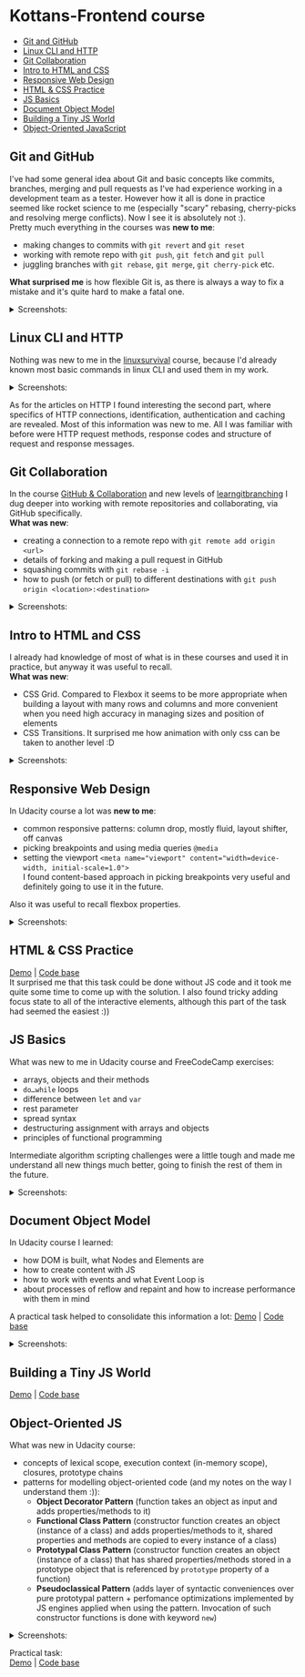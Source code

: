 # Kottans-Frontend course

- [Git and GitHub](#git-and-github)
- [Linux CLI and HTTP](#linux-cli-and-http)
- [Git Collaboration](#git-collaboration)
- [Intro to HTML and CSS](#intro-to-html-and-css)
- [Responsive Web Design](#responsive-web-design)
- [HTML & CSS Practice](#html--css-practice)
- [JS Basics](#js-basics)
- [Document Object Model](#document-object-model)
- [Building a Tiny JS World](#building-a-tiny-js-world)
- [Object-Oriented JavaScript](#object-oriented-js)

## Git and GitHub

I've had some general idea about Git and basic concepts like commits, branches, merging and pull requests as I've had experience working in a development team as a tester. However how it all is done in practice seemed like rocket science to me (especially "scary" rebasing, cherry-picks and resolving merge conflicts). Now I see it is absolutely not :).  
Pretty much everything in the courses was **new to me**:

- making changes to commits with `git revert` and `git reset`
- working with remote repo with `git push`, `git fetch` and `git pull`
- juggling branches with `git rebase`, `git merge`, `git cherry-pick` etc.

**What surprised me** is how flexible Git is, as there is always a way to fix a mistake and it's quite hard to make a fatal one.

<details>
 <summary>Screenshots:</summary>  
 
 ### Version Control with Git at [udacity](https://www.udacity.com/course/version-control-with-git--ud123)
 ![git-udacity](http://joxi.ru/J2by0PocVM1ygm.png)

### Learn Git Branching at [learngitbranching](https://learngitbranching.js.org/)

![git-learngitbranching](http://joxi.ru/Vm6zg8EivK6dMm.png)
![git-learngitbranching](http://joxi.ru/5mdolPVC8JdVXr.png)

</details>

## Linux CLI and HTTP

Nothing was new to me in the [linuxsurvival](https://linuxsurvival.com/) course, because I'd already known most basic commands in linux CLI and used them in my work.

<details>
 <summary>Screenshots:</summary> 
 
 | ![cli-shot-1](task_linux_cli/cli-1.png) | ![cli-shot-2](task_linux_cli/cli-2.png) |
 | --- | --- |
 | ![cli-shot-3](task_linux_cli/cli-3.png) | ![cli-shot-4](task_linux_cli/cli-4.png) |
 
</details>

As for the articles on HTTP I found interesting the second part, where specifics of HTTP connections, identification, authentication and caching are revealed. Most of this information was new to me. All I was familiar with before were HTTP request methods, response codes and structure of request and response messages.

## Git Collaboration

In the course [GitHub & Collaboration](https://classroom.udacity.com/courses/ud456) and new levels of [learngitbranching](https://learngitbranching.js.org/) I dug deeper into working with remote repositories and collaborating, via GitHub specifically.  
**What was new**:

- creating a connection to a remote repo with `git remote add origin <url>`
- details of forking and making a pull request in GitHub
- squashing commits with `git rebase -i`
- how to push (or fetch or pull) to different destinations with `git push origin <location>:<destination>`

<details>
 <summary>Screenshots:</summary> 
 
![git colab udacity](task_git_collaboration/git-colab-udacity.png)
![git learngitbranching 1](task_git_collaboration/git-colab-lgb-1.png)
![git learngitbranching 2](task_git_collaboration/git-colab-lgb-2.png)
 
</details>

## Intro to HTML and CSS

I already had knowledge of most of what is in these courses and used it in practice, but anyway it was useful to recall.  
**What was new**:

- CSS Grid. Compared to Flexbox it seems to be more appropriate when building a layout with many rows and columns and more convenient when you need high accuracy in managing sizes and position of elements
- CSS Transitions. It surprised me how animation with only css can be taken to another level :D

<details>
 <summary>Screenshots:</summary> 
 
![css/html udacity](task_html_css_intro/html-css-udacity.png)
![learn html codecademy](task_html_css_intro/html-css-ca-1.png)
![learn css codecademy](task_html_css_intro/html-css-ca-2.png)
 
</details>

## Responsive Web Design

In Udacity course a lot was **new to me**:

- common responsive patterns: column drop, mostly fluid, layout shifter, off canvas
- picking breakpoints and using media queries `@media`
- setting the viewport `<meta name="viewport" content="width=device-width, initial-scale=1.0">`  
  I found content-based approach in picking breakpoints very useful and definitely going to use it in the future.

Also it was useful to recall flexbox properties.

<details>
 <summary>Screenshots:</summary> 
 
![udacity responsive web design](task_responsive_web_design/udacity_responsive_web_design.png)
![flexbox froggy](task_responsive_web_design/flexbox-froggy.png)
 
</details>

## HTML & CSS Practice

[Demo](https://vakulinina.github.io/kottans-html-css-popup/) | [Code base](https://github.com/vakulinina/kottans-html-css-popup)  
It surprised me that this task could be done without JS code and it took me quite some time to come up with the solution. I also found tricky adding focus state to all of the interactive elements, although this part of the task had seemed the easiest :))

## JS Basics

What was new to me in Udacity course and FreeCodeCamp exercises:
- arrays, objects and their methods
- `do…while` loops
- difference between `let` and `var`
- rest parameter
- spread syntax
- destructuring assignment with arrays and objects
- principles of functional programming  

Intermediate algorithm scripting challenges were a little tough and made me understand all new things much better, going to finish the rest of them in the future.

<details>
 <summary>Screenshots:</summary> 
 
![udacity intro to js](task_js_basics/udacity_intro_js.png)
![freecodecamp js basics](task_js_basics/freecodecamp.png)
 
</details>

## Document Object Model

In Udacity course I learned:  
- how DOM is built, what Nodes and Elements are
- how to create content with JS
- how to work with events and what Event Loop is
- about processes of reflow and repaint and how to increase performance with them in mind  

A practical task helped to consolidate this information a lot:
[Demo](https://vakulinina.github.io/kottans-js-dom/) | [Code base](https://github.com/vakulinina/kottans-js-dom)

<details>
 <summary>Screenshots:</summary> 
 
![udacity dom](task_js_dom/freecodecamp_2.png)
![freecodecamp challenges](task_js_dom/udacity_dom.png)
 
</details>

## Building a Tiny JS World

[Demo](https://vakulinina.github.io/a-tiny-JS-world/) | [Code base](https://github.com/vakulinina/a-tiny-JS-world)

## Object-Oriented JS

What was new in Udacity course:  
- concepts of lexical scope, execution context (in-memory scope), closures, prototype chains
- patterns for modelling object-oriented code (and my notes on the way I understand them :)):
  - **Object Decorator Pattern** (function takes an object as input and adds properties/methods to it)
  - **Functional Class Pattern** (constructor function creates an object (instance of a class) and adds properties/methods to it, shared properties and methods are copied to every instance of a class)
  - **Prototypal Class Pattern** (constructor function creates an object (instance of a class) that has shared properties/methods stored in a prototype object that is referenced by `prototype` property of a function)
  - **Pseudoclassical Pattern** (adds layer of syntactic conveniences over pure prototypal pattern + perfomance optimizations implemented by JS engines applied when using the pattern. Invocation of such constructor functions is done with keyword `new`)

<details>
 <summary>Screenshots:</summary> 
 
![udacity oop](task_js_oop/udacity_oop.png)
![codewars profile](task_js_oop/codewars.png)
 
</details>

Practical task:  
[Demo](https://vakulinina.github.io/frontend-nanodegree-arcade-game/) | [Code base](https://github.com/vakulinina/frontend-nanodegree-arcade-game)
